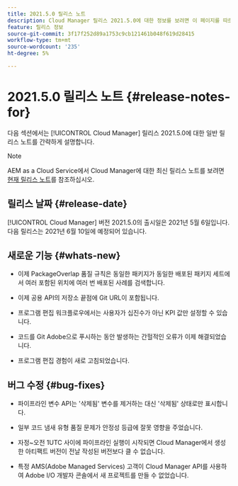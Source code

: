 ```yaml
---
title: 2021.5.0 릴리스 노트
description: Cloud Manager 릴리스 2021.5.0에 대한 정보를 보려면 이 페이지를 따르십시오
feature: 릴리스 정보
source-git-commit: 3f17f252d89a1753c9cb121461b048f619d28415
workflow-type: tm+mt
source-wordcount: '235'
ht-degree: 5%

---
```


# 2021.5.0 릴리스 노트 {#release-notes-for}

다음 섹션에서는 [!UICONTROL Cloud Manager] 릴리스 2021.5.0에 대한 일반 릴리스 노트를 간략하게 설명합니다.

>[!NOTE]
>AEM as a Cloud Service에서 Cloud Manager에 대한 최신 릴리스 노트를 보려면 [현재 릴리스 노트](https://experienceleague.adobe.com/docs/experience-manager-cloud-service/onboarding/getting-access/release-notes-cloud-manager/release-notes-cm-current.html?lang=en#getting-access)를 참조하십시오.

## 릴리스 날짜 {#release-date}

[!UICONTROL Cloud Manager] 버전 2021.5.0의 출시일은 2021년 5월 6일입니다.
다음 릴리스는 2021년 6월 10일에 예정되어 있습니다.

## 새로운 기능 {#whats-new}

* 이제 PackageOverlap 품질 규칙은 동일한 패키지가 동일한 배포된 패키지 세트에서 여러 포함된 위치에 여러 번 배포된 사례를 검색합니다.

* 이제 공용 API의 저장소 끝점에 Git URL이 포함됩니다.

* 프로그램 편집 워크플로우에서는 사용자가 십진수가 아닌 KPI 값만 설정할 수 있습니다.

* 코드를 Git Adobe으로 푸시하는 동안 발생하는 간헐적인 오류가 이제 해결되었습니다.

* 프로그램 편집 경험이 새로 고침되었습니다.

## 버그 수정 {#bug-fixes}

* 파이프라인 변수 API는 &#39;삭제됨&#39; 변수를 제거하는 대신 &#39;삭제됨&#39; 상태로만 표시합니다.

* 일부 코드 냄새 유형 품질 문제가 안정성 등급에 잘못 영향을 주었습니다.

* 자정~오전 1UTC 사이에 파이프라인 실행이 시작되면 Cloud Manager에서 생성한 아티팩트 버전이 전날 작성된 버전보다 클 수 없습니다.

* 특정 AMS(Adobe Managed Services) 고객이 Cloud Manager API를 사용하여 Adobe I/O 개발자 콘솔에서 새 프로젝트를 만들 수 없었습니다.
